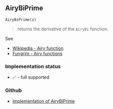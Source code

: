 ## AiryBiPrime

```
AiryBiPrime(z)
```

> returns the derivative of the `AiryBi` function.

See
* [Wikipedia - Airy function](https://en.wikipedia.org/wiki/Airy_function)
* [Fungrim - Airy functions](http://fungrim.org/topic/Airy_functions/)







### Implementation status

* &#x2705; - full supported

### Github

* [Implementation of AiryBiPrime](https://github.com/axkr/symja_android_library/blob/master/symja_android_library/matheclipse-core/src/main/java/org/matheclipse/core/builtin/BesselFunctions.java#L181) 
